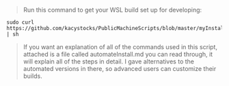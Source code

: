 > Run this command to get your WSL build set up for developing:
```
sudo curl https://github.com/kacystocks/PublicMachineScripts/blob/master/myInstallationScript.sh | sh
```

> If you want an explanation of all of the commands used in this script, attached is a file called automateInstall.md you can read through, it will explain all of the steps in detail.
> I gave alternatives to the automated versions in there, so advanced users can customize their builds.
